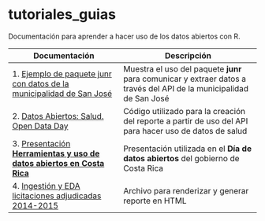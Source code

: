 # tutoriales_guias
Documentación para aprender a hacer uso de los datos abiertos con R.

|Documentación | Descripción |
| ------------ | ----------- |
| 1. [Ejemplo de paquete junr con datos de la municipalidad de San José](https://github.com/datos-abiertos-cr/tutoriales_guias/blob/master/datos_muni_sanjose.md) | Muestra el uso del paquete **junr** para comunicar y extraer datos a través del API de la municipalidad de San José |
| 2. [Datos Abiertos: Salud. Open Data Day](https://github.com/datos-abiertos-cr/tutoriales_guias/blob/master/salud.Rmd) | Código utilizado para la creación del reporte a partir de uso del API para hacer uso de datos de salud |
| 3. [Presentación **Herramientas y uso de datos abiertos en Costa Rica**](https://github.com/datos-abiertos-cr/tutoriales_guias/blob/master/doc/Herramientas%20y%20uso%20datos%20abiertos%20en%20Costa%20Rica.pdf) | Presentación utilizada en el **Día de datos abiertos** del gobierno de Costa Rica | 
| 4. [Ingestión y EDA licitaciones adjudicadas 2014-2015](https://github.com/datos-abiertos-cr/tutoriales_guias/blob/master/licitaciones_adjudicadas.Rmd) | Archivo para renderizar y generar reporte en HTML |
